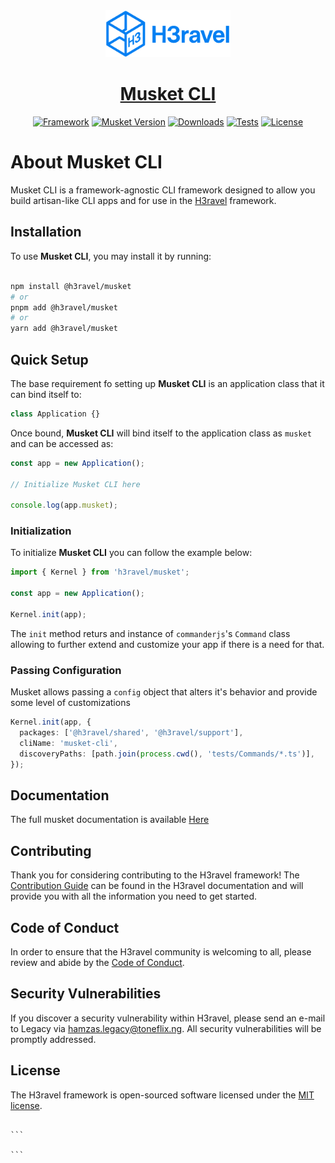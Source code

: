 <div align="center">
  <a href="https://h3ravel.toneflix.net"  target="_blank">
    <img src="https://raw.githubusercontent.com/h3ravel/assets/refs/heads/main/logo-full.svg" width="200" alt="H3ravel Logo">
  </a>
  <h1 align="center"><a href="https://h3ravel.toneflix.net/musket">Musket CLI</a></h1>

[![Framework][ix]][lx]
[![Musket Version][i1]][l1]
[![Downloads][d1]][l1]
[![Tests][tei]][tel]
[![License][lini]][linl]

</div>

# About Musket CLI

Musket CLI is a framework-agnostic CLI framework designed to allow you build artisan-like CLI apps and for use in the [H3ravel](https://h3ravel.toneflix.net) framework.

## Installation

To use **Musket CLI**, you may install it by running:

```sh

npm install @h3ravel/musket
# or
pnpm add @h3ravel/musket
# or
yarn add @h3ravel/musket
```

## Quick Setup

The base requirement fo setting up **Musket CLI** is an application class that it can bind itself to:

```ts
class Application {}
```

Once bound, **Musket CLI** will bind itself to the application class as `musket` and can be accessed as:

```ts
const app = new Application();

// Initialize Musket CLI here

console.log(app.musket);
```

### Initialization

To initialize **Musket CLI** you can follow the example below:

```ts
import { Kernel } from 'h3ravel/musket';

const app = new Application();

Kernel.init(app);
```

The `init` method returs and instance of `commanderjs`'s `Command` class allowing to further extend and customize your app if there is a need for that.

### Passing Configuration

Musket allows passing a `config` object that alters it's behavior and provide some level of customizations

```ts
Kernel.init(app, {
  packages: ['@h3ravel/shared', '@h3ravel/support'],
  cliName: 'musket-cli',
  discoveryPaths: [path.join(process.cwd(), 'tests/Commands/*.ts')],
});
```

## Documentation

The full musket documentation is available [Here](https://h3ravel.toneflix.net/musket)

## Contributing

Thank you for considering contributing to the H3ravel framework! The [Contribution Guide](https://h3ravel.toneflix.net/contributing) can be found in the H3ravel documentation and will provide you with all the information you need to get started.

## Code of Conduct

In order to ensure that the H3ravel community is welcoming to all, please review and abide by the [Code of Conduct](#).

## Security Vulnerabilities

If you discover a security vulnerability within H3ravel, please send an e-mail to Legacy via hamzas.legacy@toneflix.ng. All security vulnerabilities will be promptly addressed.

## License

The H3ravel framework is open-sourced software licensed under the [MIT license](LICENSE).

[ix]: https://img.shields.io/npm/v/%40h3ravel%2Fcore?style=flat-square&label=Framework&color=%230970ce
[lx]: https://www.npmjs.com/package/@h3ravel/core
[i1]: https://img.shields.io/npm/v/%40h3ravel%2Fmusket?style=flat-square&label=@h3ravel/musket&color=%230970ce
[l1]: https://www.npmjs.com/package/@h3ravel/musket
[d1]: https://img.shields.io/npm/dt/%40h3ravel%2Fmusket?style=flat-square&label=Downloads&link=https%3A%2F%2Fwww.npmjs.com%2Fpackage%2F%40h3ravel%2Fmusket
[linl]: https://github.com/h3ravel/framework/blob/main/LICENSE
[lini]: https://img.shields.io/github/license/h3ravel/framework
[tel]: https://github.com/h3ravel/framework/actions/workflows/test.yml
[tei]: https://github.com/h3ravel/framework/actions/workflows/test.yml/badge.svg

````

```

```
````
